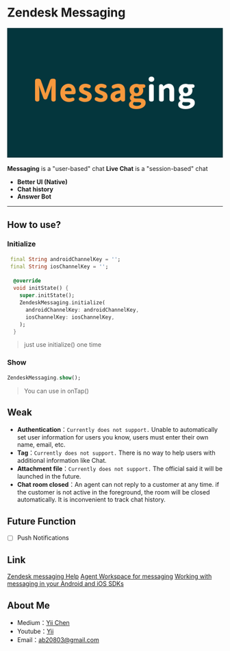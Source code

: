 # Zendesk Messaging

![](Messaging.png)

**Messaging** is a "user-based" chat
**Live Chat** is a "session-based" chat
 
- **Better UI (Native)**
- **Chat history**
- **Answer Bot**

-------------------

## How to use?
### Initialize
``` dart
 final String androidChannelKey = '';
 final String iosChannelKey = '';

  @override
  void initState() {
    super.initState();
    ZendeskMessaging.initialize(
      androidChannelKey: androidChannelKey,
      iosChannelKey: iosChannelKey,
    );
  }
```
> just use initialize() one time

### Show
```dart
ZendeskMessaging.show();
```
> You can use in onTap()

## Weak
- **Authentication**：`Currently does not support.` Unable to automatically set user information for users you know, users must enter their own name, email, etc.
- **Tag**：`Currently does not support.` There is no way to help users with additional information like Chat.
- **Attachment file**：`Currently does not support.` The official said it will be launched in the future.
- **Chat room closed**：An agent can not reply to a customer at any time.
if the customer is not active in the foreground, the room will be closed automatically. It is inconvenient to track chat history.


## Future Function

- [ ] Push Notifications


## Link
[Zendesk messaging Help](https://support.zendesk.com/hc/en-us/sections/360011686513-Zendesk-messaging)
[Agent Workspace for messaging](https://support.zendesk.com/hc/en-us/articles/360055902354-Agent-Workspace-for-messaging)
[Working with messaging in your Android and iOS SDKs](https://support.zendesk.com/hc/en-us/articles/1260801714930-Working-with-messaging-in-your-Android-and-iOS-SDKs)

## About Me
- Medium：[Yii Chen](https://ab20803.medium.com/)
- Youtube：[Yii](https://www.youtube.com/user/a22601807/videos)
- Email：<ab20803@gmail.com>

